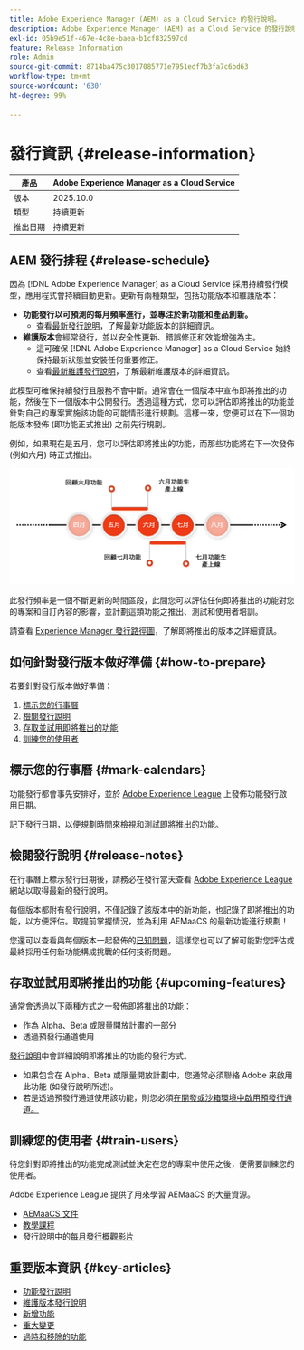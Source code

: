 ```yaml
---
title: Adobe Experience Manager (AEM) as a Cloud Service 的發行說明。
description: Adobe Experience Manager (AEM) as a Cloud Service 的發行說明。
exl-id: 05b9e51f-467e-4c8e-baea-b1cf832597cd
feature: Release Information
role: Admin
source-git-commit: 8714ba475c3017085771e7951edf7b3fa7c6bd63
workflow-type: tm+mt
source-wordcount: '630'
ht-degree: 99%

---
```



# 發行資訊 {#release-information}

| 產品 | Adobe Experience Manager as a Cloud Service  |
|---|---|
| 版本 | 2025.10.0 |
| 類型 | 持續更新 |
| 推出日期 | 持續更新 |

## AEM 發行排程 {#release-schedule}

因為 [!DNL Adobe Experience Manager] as a Cloud Service 採用持續發行模型，應用程式會持續自動更新。更新有兩種類型，包括功能版本和維護版本：

* **功能發行以可預測的每月頻率進行，並專注於新功能和產品創新。**
   * 查看[最新發行說明](/help/release-notes/release-notes-cloud/release-notes-current.md)，了解最新功能版本的詳細資訊。
* **維護版本**&#x200B;會經常發行，並以安全性更新、錯誤修正和效能增強為主。
   * 這可確保 [!DNL Adobe Experience Manager] as a Cloud Service 始終保持最新狀態並安裝任何重要修正。
   * 查看[最新維護發行說明](/help/release-notes/maintenance/latest.md)，了解最新維護版本的詳細資訊。

此模型可確保持續發行且服務不會中斷。通常會在一個版本中宣布即將推出的功能，然後在下一個版本中公開發行。透過這種方式，您可以評估即將推出的功能並針對自己的專案實施該功能的可能情形進行規劃。這樣一來，您便可以在下一個功能版本發佈 (即功能正式推出) 之前先行規劃。

例如，如果現在是五月，您可以評估即將推出的功能，而那些功能將在下一次發佈 (例如六月) 時正式推出。

![即將推出的功能發佈頻率圖形](assets/prerelease-cadence.png)

此發行頻率是一個不斷更新的時間區段，此間您可以評估任何即將推出的功能對您的專案和自訂內容的影響，並計劃這類功能之推出、測試和使用者培訓。

請查看 [Experience Manager 發行路徑圖](https://experienceleague.adobe.com/docs/experience-manager-release-information/aem-release-updates/update-releases-roadmap.html?lang=zh-Hant#aem-as-cloud-service)，了解即將推出的版本之詳細資訊。

## 如何針對發行版本做好準備 {#how-to-prepare}

若要針對發行版本做好準備：

1. [標示您的行事曆](#mark-calendars)
1. [檢閱發行說明](#release-notes)
1. [存取並試用即將推出的功能](#upcoming-features)
1. [訓練您的使用者](#train-users)

## 標示您的行事曆 {#mark-calendars}

功能發行都會事先安排好，並於 [Adobe Experience League](https://experienceleague.adobe.com/docs/experience-manager-release-information/aem-release-updates/update-releases-roadmap.html?lang=zh-Hant#aem-as-cloud-service) 上發佈功能發行啟用日期。

記下發行日期，以便規劃時間來檢視和測試即將推出的功能。

## 檢閱發行說明 {#release-notes}

在行事曆上標示發行日期後，請務必在發行當天查看 [Adobe Experience League](/help/release-notes/release-notes-cloud/release-notes-current.md) 網站以取得最新的發行說明。

每個版本都附有發行說明，不僅記錄了該版本中的新功能，也記錄了即將推出的功能，以方便評估。取提前掌握情況，並為利用 AEMaaCS 的最新功能進行規劃！

您還可以查看與每個版本一起發佈的[已知問題](/help/release-notes/maintenance/latest.md)，這樣您也可以了解可能對您評估或最終採用任何新功能構成挑戰的任何技術問題。

## 存取並試用即將推出的功能 {#upcoming-features}

通常會透過以下兩種方式之一發佈即將推出的功能：

* 作為 Alpha、Beta 或限量開放計畫的一部分
* 透過預發行通道使用

[發行說明](#release-notes)中會詳細說明即將推出的功能的發行方式。

* 如果包含在 Alpha、Beta 或限量開放計劃中，您通常必須聯絡 Adobe 來啟用此功能 (如發行說明所述)。
* 若是透過預發行通道使用該功能，則您必須[在開發或沙箱環境中啟用預發行通道。](/help/release-notes/prerelease.md)

## 訓練您的使用者 {#train-users}

待您針對即將推出的功能完成測試並決定在您的專案中使用之後，便需要訓練您的使用者。

Adobe Experience League 提供了用來學習 AEMaaCS 的大量資源。

* [AEMaaCS 文件](https://experienceleague.adobe.com/docs/experience-manager-cloud-service.html?lang=zh-Hant)
* [教學課程](https://experienceleague.adobe.com/docs/experience-manager-learn/aem-tutorials/overview.html?lang=zh-Hant)
* 發行說明中的[每月發行概觀影片](/help/release-notes/release-notes-cloud/release-notes-current.md#release-video)

## 重要版本資訊 {#key-articles}

* [功能發行說明](/help/release-notes/release-notes-cloud/release-notes-current.md)
* [維護版本發行說明](/help/release-notes/maintenance/latest.md)
* [新增功能](what-is-new.md)
* [重大變更](aem-cloud-changes.md)
* [過時和移除的功能](deprecated-removed-features.md)
